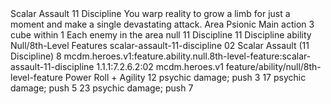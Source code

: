 <ability>
  <name>Scalar Assault</name>
  <cost>11 Discipline</cost>
  <flavor>You warp reality to grow a limb for just a moment and make a single devastating attack.</flavor>
  <keywords>
    <keyword>Area</keyword>
    <keyword>Psionic</keyword>
  </keywords>
  <type>Main action</type>
  <distance>3 cube within 1</distance>
  <target>Each enemy in the area</target>
  <metadata>
    <class>null</class>
    <cost>11 Discipline</cost>
    <cost_amount>11</cost_amount>
    <cost_resource>Discipline</cost_resource>
    <feature_type>ability</feature_type>
    <file_dpath>Null/8th-Level Features</file_dpath>
    <item_id>scalar-assault-11-discipline</item_id>
    <item_index>02</item_index>
    <item_name>Scalar Assault (11 Discipline)</item_name>
    <level>8</level>
    <scc>mcdm.heroes.v1:feature.ability.null.8th-level-feature:scalar-assault-11-discipline</scc>
    <scdc>1.1.1:7.2.6.2:02</scdc>
    <source>mcdm.heroes.v1</source>
    <type>feature/ability/null/8th-level-feature</type>
  </metadata>
  <effects>
    <effect type="roll">
      <roll>Power Roll + Agility</roll>
      <t1>12 psychic damage; push 3</t1>
      <t2>17 psychic damage; push 5</t2>
      <t3>23 psychic damage; push 7</t3>
    </effect>
  </effects>
</ability>
